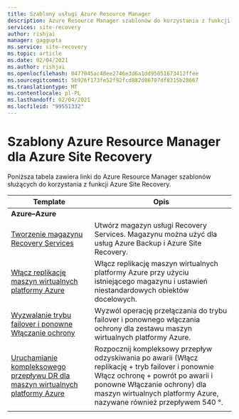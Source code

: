 ```yaml
---
title: Szablony usługi Azure Resource Manager
description: Azure Resource Manager szablonów do korzystania z funkcji Azure Site Recovery.
services: site-recovery
author: rishjai
manager: gaggupta
ms.service: site-recovery
ms.topic: article
ms.date: 02/04/2021
ms.author: rishjai
ms.openlocfilehash: 0477045ac48ee2746e3d6a1dd95051673412ffee
ms.sourcegitcommit: 5b926f173fe52f92fcd882d86707df8315b28667
ms.translationtype: MT
ms.contentlocale: pl-PL
ms.lasthandoff: 02/04/2021
ms.locfileid: "99551332"
---
```

# <a name="azure-resource-manager-templates-for-azure-site-recovery"></a>Szablony Azure Resource Manager dla Azure Site Recovery

Poniższa tabela zawiera linki do Azure Resource Manager szablonów służących do korzystania z funkcji Azure Site Recovery.

| Template | Opis |
|---|---|
|**Azure–Azure** | |
| [Tworzenie magazynu Recovery Services](https://docs.microsoft.com/azure/site-recovery/quickstart-create-vault-template)| Utwórz magazyn usługi Recovery Services. Magazynu można użyć dla usług Azure Backup i Azure Site Recovery. |
| [Włącz replikację maszyn wirtualnych platformy Azure](https://aka.ms/asr-arm-enable-replication) | Włącz replikację maszyn wirtualnych platformy Azure przy użyciu istniejącego magazynu i ustawień niestandardowych obiektów docelowych.|
| [Wyzwalanie trybu failover i ponowne Włączanie ochrony](https://aka.ms/asr-arm-failover-reprotect) | Wyzwól operację przełączania do trybu failover i ponownego włączania ochrony dla zestawu maszyn wirtualnych platformy Azure. |
| [Uruchamianie kompleksowego przepływu DR dla maszyn wirtualnych platformy Azure](https://aka.ms/asr-arm-e2e-flow) | Rozpocznij kompleksowy przepływ odzyskiwania po awarii (Włącz replikację + tryb failover i ponownie Włącz ochronę + powrót po awarii i ponowne Włączanie ochrony) dla maszyn wirtualnych platformy Azure, nazywane również przepływem 540 °.|
|   |   |